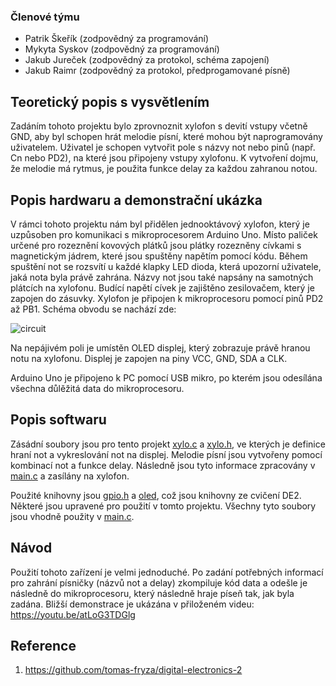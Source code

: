 ### Členové týmu

* Patrik Škeřík (zodpovědný za programování)
* Mykyta Syskov (zodpovědný za programování)
* Jakub Jureček (zodpovědný za protokol, schéma zapojení)
* Jakub Raimr (zodpovědný za protokol, předprogamované písně)

## Teoretický popis s vysvětlením

Zadáním tohoto projektu bylo zprovnoznit xylofon s devití vstupy včetně GND, aby byl schopen hrát melodie písní, které mohou být naprogramovány uživatelem. Uživatel je schopen vytvořit pole s názvy not nebo pinů (např. Cn nebo PD2), na které jsou připojeny vstupy xylofonu. K vytvoření dojmu, že melodie má rytmus, je použita funkce delay za každou zahranou notou. 

## Popis hardwaru a demonstrační ukázka

V rámci tohoto projektu nám byl přidělen jednooktávový xylofon, který je uzpůsoben pro komunikaci s mikroprocesorem Arduino Uno. Místo paliček určené pro rozeznění kovových plátků jsou plátky rozezněny cívkami s magnetickým jádrem, které jsou spuštěny napětím pomocí kódu. Během spuštění not se rozsvítí u každé klapky LED dioda, která upozorní uživatele, jaká nota byla právě zahrána. Názvy not jsou také napsány na samotných plátcích na xylofonu. Budící napětí cívek je zajištěno zesilovačem, který je zapojen do zásuvky. Xylofon je připojen k mikroprocesoru pomocí pinů PD2 až PB1. Schéma obvodu se nachází zde:

![circuit](https://github.com/skerikpa/DE2_project/assets/124879295/cf64b977-f6de-433a-ad08-f0818a001814)

Na nepájivém poli je umístěn OLED displej, který zobrazuje právě hranou notu na xylofonu. Displej je zapojen na piny VCC, GND, SDA a CLK. 

Arduino Uno je připojeno k PC pomocí USB mikro, po kterém jsou odesílána všechna důlěžitá data do mikroprocesoru. 

## Popis softwaru

Zásádní soubory jsou pro tento projekt [xylo.c](pro_xylophone/lib/xylo/xylo.c) a [xylo.h](pro_xylophone/lib/xylo/xylo.h), ve kterých je definice hraní not a vykreslování not na displej. Melodie písní jsou vytvořeny pomocí kombinací not a funkce delay. Následně jsou tyto informace zpracovány v [main.c](pro_xylophone/src/main.c) a zasílány na xylofon.

Použité knihovny jsou [gpio.h](pro_xylophone/lib/gpio/gpio.h) a [oled](pro_xylophone/lib/oled), což jsou knihovny ze cvičení DE2. Některé jsou upravené pro použití v tomto projektu. Všechny tyto soubory jsou vhodně použity v [main.c](pro_xylophone/src/main.c). 

## Návod

Použití tohoto zařízení je velmi jednoduché. Po zadání potřebných informací pro zahrání písničky (názvů not a delay) zkompiluje kód data a odešle je následně do mikroprocesoru, který následně hraje píseň tak, jak byla zadána. Bližší demonstrace je ukázána v přiloženém videu: 
https://youtu.be/atLoG3TDGlg


## Reference

1. https://github.com/tomas-fryza/digital-electronics-2
